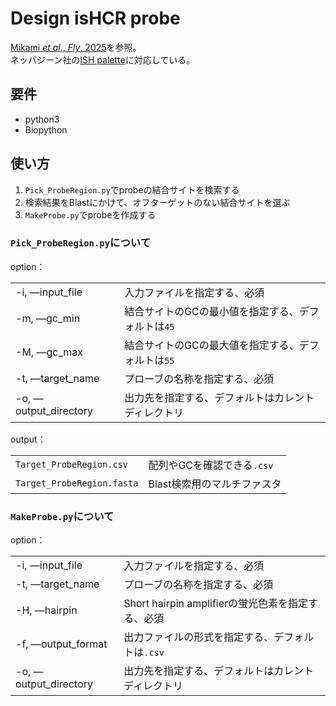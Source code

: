 # Design isHCR probe

[Mikami _et al._, _Fly_, 2025](https://doi.org/10.1080/19336934.2024.2428499)を参照。\
ネッパジーン社の[ISH palette](https://nepagene.jp/en/products/fluorescent-stain-insituhcr/ishpalette)に対応している。

## 要件

- python3
- Biopython

## 使い方

1. `Pick_ProbeRegion.py`でprobeの結合サイトを検索する
2. 検索結果をBlastにかけて、オフターゲットのない結合サイトを選ぶ
3. `MakeProbe.py`でprobeを作成する

### `Pick_ProbeRegion.py`について

option：

|||
|--|--|
|-i, —input_file|入力ファイルを指定する、必須|
|-m, —gc_min|結合サイトのGCの最小値を指定する、デフォルトは`45`|
|-M, —gc_max|結合サイトのGCの最大値を指定する、デフォルトは`55`|
|-t, —target_name|プローブの名称を指定する、必須|
|-o, —output_directory|出力先を指定する、デフォルトはカレントディレクトリ|

output：

|||
|--|--|
|`Target_ProbeRegion.csv`|配列やGCを確認できる`.csv`|
|`Target_ProbeRegion.fasta`|Blast検索用のマルチファスタ|

### `MakeProbe.py`について

option：

|||
|--|--|
|-i, —input_file|入力ファイルを指定する、必須|
|-t, —target_name|プローブの名称を指定する、必須|
|-H, —hairpin|Short hairpin amplifierの蛍光色素を指定する、必須|
|-f, —output_format|出力ファイルの形式を指定する、デフォルトは`.csv`|
|-o, —output_directory|出力先を指定する、デフォルトはカレントディレクトリ|
